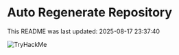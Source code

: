 # Auto Regenerate Repository

This README was last updated: 2025-08-17 23:37:40

 ![TryHackMe](https://tryhackme.com/badge/533634)